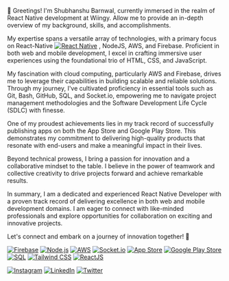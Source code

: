 👋 Greetings! I'm Shubhanshu Barnwal, currently immersed in the realm of React Native development at Wiingy. 
Allow me to provide an in-depth overview of my background, skills, and accomplishments.

My expertise spans a versatile array of technologies, with a primary focus on React-Native [![React Native](https://img.shields.io/badge/-React_Native-61DAFB?logo=react&logoColor=white)](https://reactnative.dev/)
, NodeJS, AWS, and Firebase. Proficient in both web and mobile development, I excel in crafting immersive user experiences using the foundational trio of HTML, CSS, and JavaScript.

My fascination with cloud computing, particularly AWS and Firebase, drives me to leverage their capabilities in building scalable and reliable solutions. Through my journey, I've cultivated proficiency in essential tools such as Git, Bash, GitHub, SQL, and Socket.io, empowering me to navigate project management methodologies and the Software Development Life Cycle (SDLC) with finesse.

One of my proudest achievements lies in my track record of successfully publishing apps on both the App Store and Google Play Store. This demonstrates my commitment to delivering high-quality products that resonate with end-users and make a meaningful impact in their lives.

Beyond technical prowess, I bring a passion for innovation and a collaborative mindset to the table. I believe in the power of teamwork and collective creativity to drive projects forward and achieve remarkable results.

In summary, I am a dedicated and experienced React Native Developer with a proven track record of delivering excellence in both web and mobile development domains. I am eager to connect with like-minded professionals and explore opportunities for collaboration on exciting and innovative projects.

Let's connect and embark on a journey of innovation together! 🌟


[![Firebase](https://img.shields.io/badge/-Firebase-FFCA28?logo=firebase&logoColor=black)](https://firebase.google.com/)   [![Node.js](https://img.shields.io/badge/-Node.js-339933?logo=node.js&logoColor=white)](https://nodejs.org/)   [![AWS](https://img.shields.io/badge/-AWS-232F3E?logo=amazon-aws&logoColor=white)](https://aws.amazon.com/)   [![Socket.io](https://img.shields.io/badge/-Socket.io-010101?logo=socket.io&logoColor=white)](https://socket.io/)   [![App Store](https://img.shields.io/badge/-App_Store-0D96F6?logo=apple-app-store&logoColor=white)](https://www.apple.com/app-store/)   [![Google Play Store](https://img.shields.io/badge/-Google_Play_Store-414141?logo=google-play&logoColor=white)](https://g.dev/shubhanshubb)   [![SQL](https://img.shields.io/badge/-SQL-4479A1?logo=postgresql&logoColor=white)](https://www.postgresql.org/)   [![Tailwind CSS](https://img.shields.io/badge/-Tailwind_CSS-38B2AC?logo=tailwind-css&logoColor=white)](https://tailwindcss.com/)   [![ReactJS](https://img.shields.io/badge/-ReactJS-61DAFB?logo=react&logoColor=white)](https://reactjs.org/)



[![Instagram](https://img.shields.io/badge/-Instagram-E4405F?logo=instagram&logoColor=white&labelColor=E4405F)](https://www.instagram.com/shubhanshubb/)     [![LinkedIn](https://img.shields.io/badge/-LinkedIn-0077B5?logo=linkedin&logoColor=white)](https://www.linkedin.com/in/shubhanshubb/)     [![Twitter](https://img.shields.io/badge/-Twitter-1DA1F2?logo=twitter&logoColor=white)](https://twitter.com/shubhanshubb/)








